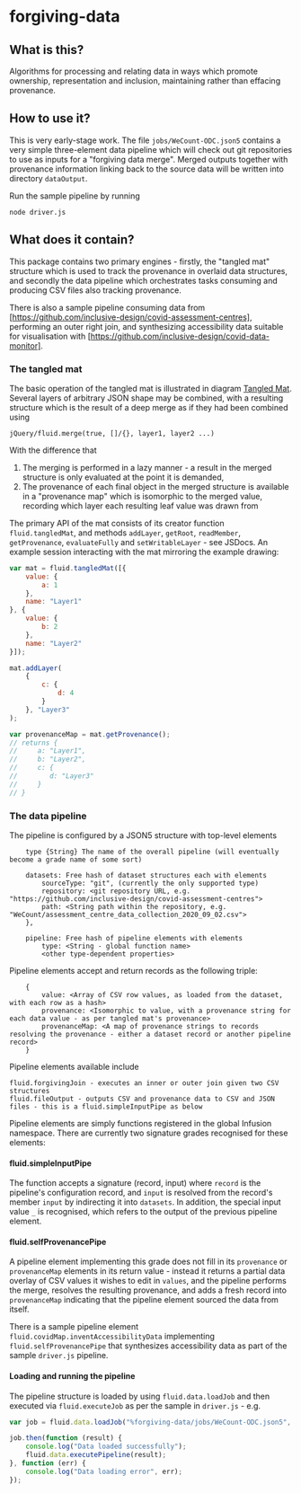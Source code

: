 # forgiving-data

## What is this?

Algorithms for processing and relating data in ways which promote ownership, representation and inclusion,
maintaining rather than effacing provenance.

## How to use it?

This is very early-stage work. The file `jobs/WeCount-ODC.json5` contains a very simple three-element
data pipeline which will check out git repositories to use as inputs for a "forgiving data merge".
Merged outputs together with provenance information linking back to the source data will be written
into directory `dataOutput`.

Run the sample pipeline by running

    node driver.js

## What does it contain?

This package contains two primary engines - firstly, the "tangled mat" structure which is used to track the provenance
in overlaid data structures, and secondly the data pipeline which orchestrates tasks consuming and producing CSV files
also tracking provenance.

There is also a sample pipeline consuming data from [https://github.com/inclusive-design/covid-assessment-centres],
performing an outer right join, and synthesizing accessibility data suitable for visualisation with
[https://github.com/inclusive-design/covid-data-monitor].

### The tangled mat

The basic operation of the tangled mat is illustrated in diagram [Tangled Mat](https://docs.google.com/drawings/d/1OIT6zN0jwwuyt4ZmFeA-eWJiFEert8uM2zLtReqkve0/edit).
Several layers of arbitrary JSON shape may be combined, with a resulting structure which is the result of a deep merge
as if they had been combined using

    jQuery/fluid.merge(true, []/{}, layer1, layer2 ...)

With the difference that

1. The merging is performed in a lazy manner - a result in the merged structure is only evaluated at the point it is
demanded,
2. The provenance of each final object in the merged structure is available in a "provenance map" which is isomorphic
to the merged value, recording which layer each resulting leaf value was drawn from

The primary API of the mat consists of its creator function `fluid.tangledMat`, and methods `addLayer`, `getRoot`,
`readMember`, `getProvenance`, `evaluateFully` and `setWritableLayer` - see JSDocs. An example session interacting with the
mat mirroring the example drawing:

````javascript
var mat = fluid.tangledMat([{
    value: {
        a: 1
    },
    name: "Layer1"
}, {
    value: {
        b: 2
    },
    name: "Layer2"
}]);

mat.addLayer(
    {
        c: {
            d: 4
        }
    }, "Layer3"
);

var provenanceMap = mat.getProvenance();
// returns {
//     a: "Layer1",
//     b: "Layer2",
//     c: {
//        d: "Layer3"
//     }
// }
````

### The data pipeline

The pipeline is configured by a JSON5 structure with top-level elements

````text
    type {String} The name of the overall pipeline (will eventually become a grade name of some sort) 
     
    datasets: Free hash of dataset structures each with elements
        sourceType: "git", (currently the only supported type)
        repository: <git repository URL, e.g. "https://github.com/inclusive-design/covid-assessment-centres">
        path: <String path within the repository, e.g. "WeCount/assessment_centre_data_collection_2020_09_02.csv">
    },

    pipeline: Free hash of pipeline elements with elements
        type: <String - global function name>
        <other type-dependent properties>
````

Pipeline elements accept and return records as the following triple:

````text
    {
        value: <Array of CSV row values, as loaded from the dataset, with each row as a hash>
        provenance: <Isomorphic to value, with a provenance string for each data value - as per tangled mat's provenance> 
        provenanceMap: <A map of provenance strings to records resolving the provenance - either a dataset record or another pipeline record>
    }
````

Pipeline elements available include

    fluid.forgivingJoin - executes an inner or outer join given two CSV structures
    fluid.fileOutput - outputs CSV and provenance data to CSV and JSON files - this is a fluid.simpleInputPipe as below 

Pipeline elements are simply functions registered in the global Infusion namespace. There are currently two
signature grades recognised for these elements:

#### fluid.simpleInputPipe

The function accepts a signature (record, input) where `record` is the pipeline's configuration record, and `input`
is resolved from the record's member `input` by indirecting it into `datasets`. In addition, the special input value
`_` is recognised, which refers to the output of the previous pipeline element.

#### fluid.selfProvenancePipe

A pipeline element implementing this grade does not fill in its `provenance` or `provenanceMap` elements in its return
value - instead it returns a partial data overlay of CSV values it wishes to edit in `values`, and the pipeline performs
the merge, resolves the resulting provenance, and adds a fresh record into `provenanceMap` indicating that the pipeline
element sourced the data from itself.

There is a sample pipeline element `fluid.covidMap.inventAccessibilityData` implementing `fluid.selfProvenancePipe` that
synthesizes accessibility data as part of the sample `driver.js` pipeline.

#### Loading and running the pipeline

The pipeline structure is loaded by using `fluid.data.loadJob` and then executed via `fluid.executeJob` as per the
sample in `driver.js` - e.g.

````javascript
var job = fluid.data.loadJob("%forgiving-data/jobs/WeCount-ODC.json5", "%forgiving-data/data");

job.then(function (result) {
    console.log("Data loaded successfully");
    fluid.data.executePipeline(result);
}, function (err) {
    console.log("Data loading error", err);
});
````
